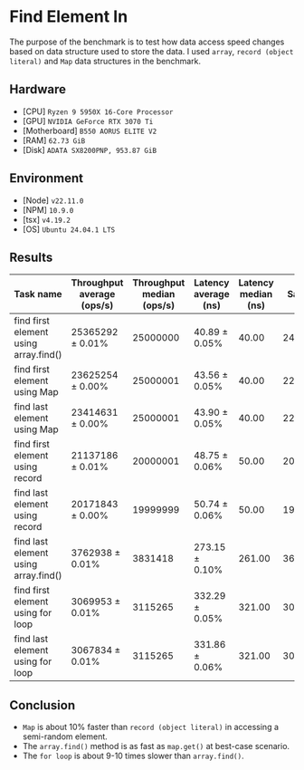 # Find Element In

The purpose of the benchmark is to test how data access speed changes based on data structure used to store the data. I used `array`, `record (object literal)` and `Map` data structures in the benchmark.

## Hardware

- [CPU] `Ryzen 9 5950X 16-Core Processor`
- [GPU] `NVIDIA GeForce RTX 3070 Ti`
- [Motherboard] `B550 AORUS ELITE V2`
- [RAM] `62.73 GiB`
- [Disk] `ADATA SX8200PNP, 953.87 GiB`

## Environment

- [Node] `v22.11.0`
- [NPM] `10.9.0`
- [tsx] `v4.19.2`
- [OS] `Ubuntu 24.04.1 LTS`

## Results

| Task name                             | Throughput average (ops/s) | Throughput median (ops/s) | Latency average (ns) | Latency median (ns) | Samples  |
| ------------------------------------- | -------------------------- | ------------------------- | -------------------- | ------------------- | -------- |
| find first element using array.find() | 25365292 ± 0.01%           | 25000000                  | 40.89 ± 0.05%        | 40.00               | 24457973 |
| find first element using Map          | 23625254 ± 0.00%           | 25000001                  | 43.56 ± 0.05%        | 40.00               | 22956262 |
| find last element using Map           | 23414631 ± 0.00%           | 25000001                  | 43.90 ± 0.05%        | 40.00               | 22778831 |
| find first element using record       | 21137186 ± 0.01%           | 20000001                  | 48.75 ± 0.06%        | 50.00               | 20511770 |
| find last element using record        | 20171843 ± 0.00%           | 19999999                  | 50.74 ± 0.06%        | 50.00               | 19709400 |
| find last element using array.find()  | 3762938 ± 0.01%            | 3831418                   | 273.15 ± 0.10%       | 261.00              | 3661023  |
| find first element using for loop     | 3069953 ± 0.01%            | 3115265                   | 332.29 ± 0.05%       | 321.00              | 3009384  |
| find last element using for loop      | 3067834 ± 0.01%            | 3115265                   | 331.86 ± 0.06%       | 321.00              | 3013302  |

## Conclusion

- `Map` is about 10% faster than `record (object literal)` in accessing a semi-random element.
- The `array.find()` method is as fast as `map.get()` at best-case scenario.
- The `for loop` is about 9-10 times slower than `array.find()`.
